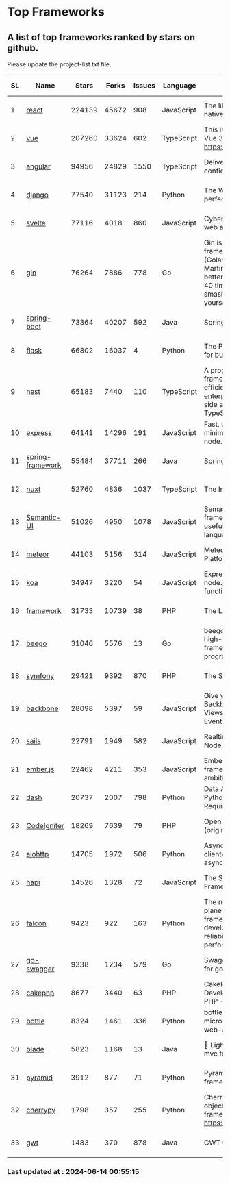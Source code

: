 # Top Frameworks
## A list of top frameworks ranked by stars on github.  
Please update the project-list.txt file.

| SL| Name  | Stars| Forks| Issues | Language | Description | Last Commit |
| --| ------| -----| ---- | ------ | -------- | ----------- | ----------- |
| 1 | [react](https://github.com/facebook/react) | 224139 | 45672 | 908 | JavaScript | The library for web and native user interfaces. | 2024-06-14 00:36:37 |
| 2 | [vue](https://github.com/vuejs/vue) | 207260 | 33624 | 602 | TypeScript | This is the repo for Vue 2. For Vue 3, go to https://github.com/vuejs/core | 2024-05-21 07:51:55 |
| 3 | [angular](https://github.com/angular/angular) | 94956 | 24829 | 1550 | TypeScript | Deliver web apps with confidence 🚀 | 2024-06-13 20:59:45 |
| 4 | [django](https://github.com/django/django) | 77540 | 31123 | 214 | Python | The Web framework for perfectionists with deadlines. | 2024-06-13 15:49:22 |
| 5 | [svelte](https://github.com/sveltejs/svelte) | 77116 | 4018 | 860 | JavaScript | Cybernetically enhanced web apps | 2024-06-13 15:40:28 |
| 6 | [gin](https://github.com/gin-gonic/gin) | 76264 | 7886 | 778 | Go | Gin is a HTTP web framework written in Go (Golang). It features a Martini-like API with much better performance -- up to 40 times faster. If you need smashing performance, get yourself some Gin. | 2024-06-06 09:10:03 |
| 7 | [spring-boot](https://github.com/spring-projects/spring-boot) | 73364 | 40207 | 592 | Java | Spring Boot | 2024-06-13 20:20:36 |
| 8 | [flask](https://github.com/pallets/flask) | 66802 | 16037 | 4 | Python | The Python micro framework for building web applications. | 2024-06-07 19:04:18 |
| 9 | [nest](https://github.com/nestjs/nest) | 65183 | 7440 | 110 | TypeScript | A progressive Node.js framework for building efficient, scalable, and enterprise-grade server-side applications with TypeScript/JavaScript 🚀 | 2024-06-13 07:42:47 |
| 10 | [express](https://github.com/expressjs/express) | 64141 | 14296 | 191 | JavaScript | Fast, unopinionated, minimalist web framework for node. | 2024-06-10 21:19:11 |
| 11 | [spring-framework](https://github.com/spring-projects/spring-framework) | 55484 | 37711 | 266 | Java | Spring Framework | 2024-06-13 12:10:53 |
| 12 | [nuxt](https://github.com/nuxt/nuxt) | 52760 | 4836 | 1037 | TypeScript | The Intuitive Vue Framework. | 2024-06-13 22:36:38 |
| 13 | [Semantic-UI](https://github.com/Semantic-Org/Semantic-UI) | 51026 | 4950 | 1078 | JavaScript | Semantic is a UI component framework based around useful principles from natural language. | 2023-01-11 17:05:32 |
| 14 | [meteor](https://github.com/meteor/meteor) | 44103 | 5156 | 314 | JavaScript | Meteor, the JavaScript App Platform | 2024-06-11 15:00:26 |
| 15 | [koa](https://github.com/koajs/koa) | 34947 | 3220 | 54 | JavaScript | Expressive middleware for node.js using ES2017 async functions | 2024-05-30 01:02:33 |
| 16 | [framework](https://github.com/laravel/framework) | 31733 | 10739 | 38 | PHP | The Laravel Framework. | 2024-06-13 13:37:06 |
| 17 | [beego](https://github.com/beego/beego) | 31046 | 5576 | 13 | Go | beego is an open-source, high-performance web framework for the Go programming language. | 2024-05-26 06:25:36 |
| 18 | [symfony](https://github.com/symfony/symfony) | 29421 | 9392 | 870 | PHP | The Symfony PHP framework | 2024-06-08 08:00:09 |
| 19 | [backbone](https://github.com/jashkenas/backbone) | 28098 | 5397 | 59 | JavaScript | Give your JS App some Backbone with Models, Views, Collections, and Events | 2024-03-06 23:22:47 |
| 20 | [sails](https://github.com/balderdashy/sails) | 22791 | 1949 | 582 | JavaScript | Realtime MVC Framework for Node.js | 2024-05-17 22:00:56 |
| 21 | [ember.js](https://github.com/emberjs/ember.js) | 22462 | 4211 | 353 | JavaScript | Ember.js - A JavaScript framework for creating ambitious web applications | 2024-06-11 18:00:35 |
| 22 | [dash](https://github.com/plotly/dash) | 20737 | 2007 | 798 | Python | Data Apps & Dashboards for Python. No JavaScript Required. | 2024-06-13 18:44:26 |
| 23 | [CodeIgniter](https://github.com/bcit-ci/CodeIgniter) | 18269 | 7639 | 79 | PHP | Open Source PHP Framework (originally from EllisLab) | 2024-03-20 03:51:42 |
| 24 | [aiohttp](https://github.com/aio-libs/aiohttp) | 14705 | 1972 | 506 | Python | Asynchronous HTTP client/server framework for asyncio and Python | 2024-06-13 18:11:29 |
| 25 | [hapi](https://github.com/hapijs/hapi) | 14526 | 1328 | 72 | JavaScript | The Simple, Secure Framework Developers Trust | 2024-06-12 08:03:13 |
| 26 | [falcon](https://github.com/falconry/falcon) | 9423 | 922 | 163 | Python | The no-magic web data plane API and microservices framework for Python developers, with a focus on reliability, correctness, and performance at scale. | 2024-05-07 19:30:52 |
| 27 | [go-swagger](https://github.com/go-swagger/go-swagger) | 9338 | 1234 | 579 | Go | Swagger 2.0 implementation for go | 2024-05-13 17:21:38 |
| 28 | [cakephp](https://github.com/cakephp/cakephp) | 8677 | 3440 | 63 | PHP | CakePHP: The Rapid Development Framework for PHP - Official Repository | 2024-06-12 22:08:53 |
| 29 | [bottle](https://github.com/bottlepy/bottle) | 8324 | 1461 | 336 | Python | bottle.py is a fast and simple micro-framework for python web-applications. | 2024-01-03 22:31:48 |
| 30 | [blade](https://github.com/lets-blade/blade) | 5823 | 1168 | 13 | Java | :rocket: Lightning fast and elegant mvc framework for Java8 | 2024-06-06 06:15:39 |
| 31 | [pyramid](https://github.com/Pylons/pyramid) | 3912 | 877 | 71 | Python | Pyramid - A Python web framework | 2024-06-10 16:09:42 |
| 32 | [cherrypy](https://github.com/cherrypy/cherrypy) | 1798 | 357 | 255 | Python | CherryPy is a pythonic, object-oriented HTTP framework.      https://cherrypy.dev | 2024-04-22 23:41:04 |
| 33 | [gwt](https://github.com/gwtproject/gwt) | 1483 | 370 | 878 | Java | GWT Open Source Project | 2024-06-04 17:54:18 |

### Last updated at : 2024-06-14 00:55:15
